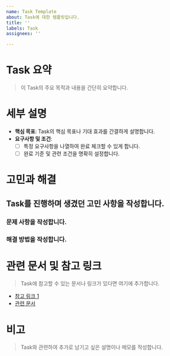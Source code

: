 ```yaml
---
name: Task Template
about: Task에 대한 템플릿입니다.
title: ''
labels: Task
assignees: ''

---
```


# Task 요약
> 이 Task의 주요 목적과 내용을 간단히 요약합니다.

# 세부 설명
- **핵심 목표**: Task의 핵심 목표나 기대 효과를 간결하게 설명합니다.
- **요구사항 및 조건**:
  - [ ] 특정 요구사항을 나열하여 완료 체크할 수 있게 합니다.
  - [ ] 완료 기준 및 관련 조건을 명확히 설정합니다.

# 고민과 해결
## Task를 진행하며 생겼던 고민 사항을 작성합니다.
### 문제 사항을 작성합니다.
### 해결 방법을 작성합니다.

# 관련 문서 및 참고 링크
> Task에 참고할 수 있는 문서나 링크가 있다면 여기에 추가합니다.

- [참고 링크 1](URL)
- [관련 문서](URL)

# 비고
> Task와 관련하여 추가로 남기고 싶은 설명이나 메모를 작성합니다.
